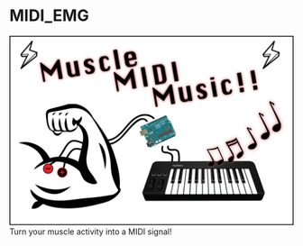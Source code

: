 # MIDI_EMG
![Muscle MIDI music](/Media/MuscleMidiMusic.png)
Turn your muscle activity into a MIDI signal!
